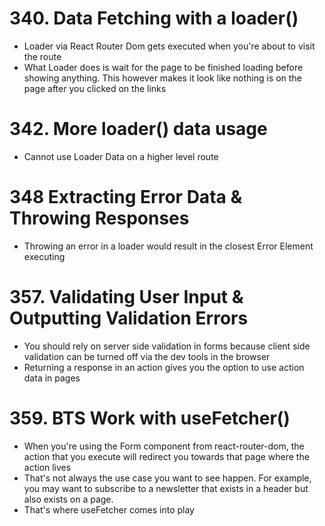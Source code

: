# 340. Data Fetching with a loader()

-   Loader via React Router Dom gets executed when you're about to visit the route
-   What Loader does is wait for the page to be finished loading before showing anything. This however makes it look like nothing is on the page after you clicked on the links

# 342. More loader() data usage

-   Cannot use Loader Data on a higher level route

# 348 Extracting Error Data & Throwing Responses

-   Throwing an error in a loader would result in the closest Error Element executing

# 357. Validating User Input & Outputting Validation Errors

-   You should rely on server side validation in forms because client side validation can be turned off via the dev tools in the browser
-   Returning a response in an action gives you the option to use action data in pages

# 359. BTS Work with useFetcher()

-   When you're using the Form component from react-router-dom, the action that you execute will redirect you towards that page where the action lives
-   That's not always the use case you want to see happen. For example, you may want to subscribe to a newsletter that exists in a header but also exists on a page.
-   That's where useFetcher comes into play
